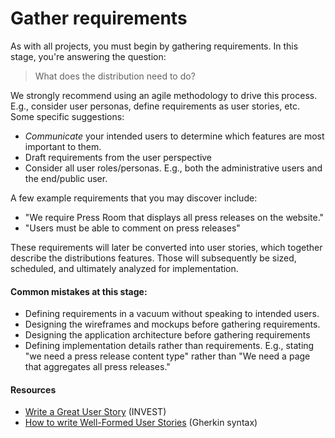 # Gather requirements

As with all projects, you must begin by gathering requirements. In this stage, you're answering the question:

> What does the distribution need to do?

We strongly recommend using an agile methodology to drive this process. E.g., consider user personas, define requirements as user stories, etc. Some specific suggestions:

* _Communicate_ your intended users to determine which features are most important to them.
* Draft requirements from the user perspective
* Consider all user roles/personas. E.g., both the administrative users and the end/public   user.

A few example requirements that you may discover include:

* "We require Press Room that displays all press releases on the website."
* "Users must be able to comment on press releases"

These requirements will later be converted into user stories, which together describe the distributions features. Those will subsequently be sized, scheduled, and ultimately analyzed for implementation.

#### Common mistakes at this stage:

* Defining requirements in a vacuum without speaking to intended users.
* Designing the wireframes and mockups before gathering requirements.
* Designing the application architecture before gathering requirements
* Defining implementation details rather than requirements. E.g., stating "we need a press release content type" rather than "We need a page that aggregates all press releases."

#### Resources

* [Write a Great User Story](https://help.rallydev.com/writing-great-user-story) (INVEST)
* [How to write Well-Formed User Stories](https://blog.pivotal.io/labs/labs/well-formed-stories) (Gherkin syntax)
